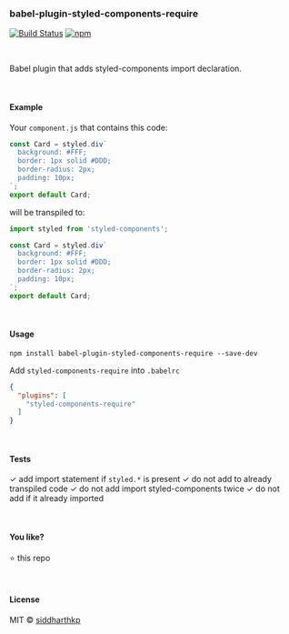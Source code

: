 ### babel-plugin-styled-components-require
[![Build
Status](https://api.travis-ci.org/siddharthkp/babel-plugin-styled-components-require.svg?branch=master)](https://travis-ci.org/siddharthkp/babel-plugin-styled-components-require)
[![npm](https://img.shields.io/npm/v/babel-plugin-styled-components-require.svg?maxAge=3600)](https://www.npmjs.com/package/babel-plugin-styled-components-require)

&nbsp;

Babel plugin that adds styled-components import declaration.

&nbsp;

#### Example

Your `component.js` that contains this code:

```js
const Card = styled.div`
  background: #FFF;
  border: 1px solid #DDD;
  border-radius: 2px;
  padding: 10px;
`;
export default Card;
```

will be transpiled to:

```js
import styled from 'styled-components';

const Card = styled.div`
  background: #FFF;
  border: 1px solid #DDD;
  border-radius: 2px;
  padding: 10px;
`;
export default Card;
```

&nbsp;

#### Usage

`npm install babel-plugin-styled-components-require --save-dev`

Add `styled-components-require` into `.babelrc`

```json
{
  "plugins": [
    "styled-components-require"
  ]
}
```

&nbsp;

#### Tests

✓ add import statement if `styled.*` is present
✓ do not add to already transpiled code
✓ do not add import styled-components twice
✓ do not add if it already imported

&nbsp;

#### You like?

:star: this repo

&nbsp;

#### License

MIT © [siddharthkp](https://github.com/siddharthkp)
